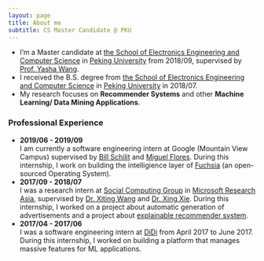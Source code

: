 ```yaml
---
layout: page
title: About me
subtitle: CS Master Candidate @ PKU
---
```


* I’m a Master candidate at [the School of Electronics Engineering and Computer Science](http://eecs.pku.edu.cn/) in [Peking University](www.pku.edu.cn) from 2018/09, supervised by [Prof. Yasha Wang](http://www.sei.pku.edu.cn/people/wangys).
* I received the B.S. degree from [the School of Electronics Engineering and Computer Science](http://eecs.pku.edu.cn/) in [Peking University](https://www.pku.edu.cn/) in 2018/07.
* My research focuses on **Recommender Systems** and other **Machine Learning/ Data Mining Applications**.

### Professional Experience
* **2019/06 - 2019/09**<br>
  I am currently a software engineering intern at Google (Mountain View Campus) supervised by [Bill Schilit](https://ai.google/research/people/author27501) and [Miguel Flores](https://www.linkedin.com/in/miguelfrde/). During this internship, I work on building the intelligience layer of [Fuchsia](https://en.wikipedia.org/wiki/Google_Fuchsia) (an open-sourced Operating System).
* **2017/09 - 2018/07**<br> 
I was a research intern at [Social Computing Group](https://www.microsoft.com/en-us/research/group/social-computing-beijing/) in [Microsoft Research Asia](https://www.msra.cn/), supervised by [Dr. Xiting Wang](https://www.microsoft.com/en-us/research/people/xitwan/) and [Dr. Xing Xie](https://www.microsoft.com/en-us/research/people/xingx/). During this internship, I worked on a project about automatic generation of advertisements and a project about [explainable recommender system](https://www.microsoft.com/en-us/research/uploads/prod/2018/10/exrec-aaai-camera-ready.pdf). 
* **2017/04 - 2017/06**<br>
I was a software engineering intern at [DiDi](https://www.didiglobal.com/) from April 2017 to June 2017. During this internship, I worked on building a platform that manages massive features for ML applications.
